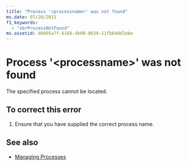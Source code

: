 ```yaml
---
title: "Process '<processname>' was not found"
ms.date: 07/20/2015
f1_keywords: 
  - "vbrProcessNotFound"
ms.assetid: d6095a7f-6168-4b00-8639-11fb64dd2ebe
---
```

# Process '\<processname>' was not found
The specified process cannot be located.  
  
## To correct this error  
  
1.  Ensure that you have supplied the correct process name.  
  
## See also
- [Managing Processes](https://msdn.microsoft.com/library/ef2f9767-330b-49f3-aa33-8574c241b9d2)
